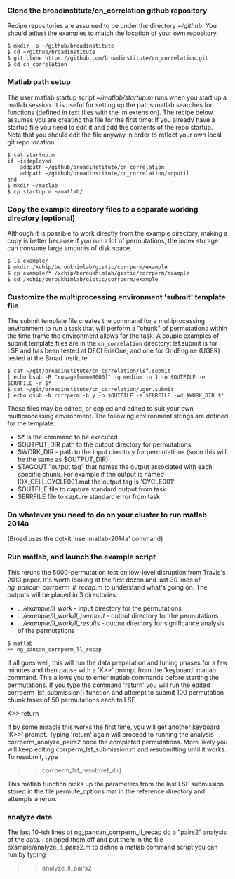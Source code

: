 ### Clone the broadinstitute/cn_correlation github repository
Recipe repositories are assumed to be under the directory _~/github_. 
You should adjust the examples to match the location of your own
repository.

```
$ mkdir -p ~/github/broadinstitute
$ cd ~/github/broadinstitute
$ git clone https://github.com/broadinstitute/cn_correlation.git
$ cd cn_correlation
```
### Matlab path setup
The user matlab startup script _~/matlab/startup.m_ runs when you start
up a matlab session. It is useful for setting up the paths matlab
searches for functions (defined in text files with the .m extension).
The recipe below assumes you are creating the file for the first
time: if you already have a startup file you need to edit it and add
the contents of the repo startup. Note that you should edit the file
anyway in order to reflect your own local git repo location.

```
$ cat startup.m
if ~isdeployed
  	addpath ~/github/broadinstitute/cn_correlation
	addpath ~/github/broadinstitute/cn_correlation/snputil
end
$ mkdir ~/matlab
$ cp startup.m ~/matlab/
```
### Copy the example directory files to a separate working directory (optional)
Although it is possible to work directly from the example directory, making a copy is
better because if you run a lot of permutations, the index storage can consume large 
amounts of disk space.

```
$ ls example/
$ mkdir /xchip/beroukhimlab/gistic/corrperm/example
$ cp example/* /xchip/beroukhimlab/gistic/corrperm/example
$ cd /xchip/beroukhimlab/gistic/corrperm/example
```

### Customize the multiprocessing environment 'submit' template file
The submit template file creates the command for a multiprocessing environment to run
a task that will perform a "chunk" of permutations within the time frame the environment
allows for the task. A couple examples of submit template files are in the ```cn_correlation```
directory: lsf.submit is for LSF and has been tested at DFCI ErisOne; and one for GridEngine 
(UGER) tested at the Broad Institute.

```
$ cat ~/git/broadinstitute/cn_correlation/lsf.submit
| echo bsub -R "rusage[mem=8000]" -q medium -n 1 -o $OUTFILE -e $ERRFILE -r $*
$ cat ~/git/broadinstitute/cn_correlation/uger.submit
| echo qsub -N corrperm -b y -o $OUTFILE -e $ERRFILE -wd $WORK_DIR $*
```
These files may be edited, or copied and edited to suit your own multiprocessing environment. The following
environment strings are defined for the template:

- $* is the command to be executed
- $OUTPUT\_DIR path to the output directory for permutations
- $WORK\_DIR - path to the input directory for permutations (soon this will be the same as $OUTPUT\_DIR)
- $TAGOUT "output tag" that names the output associated with each specific chunk. For example if the output is named IDX_CELL.CYCLE001.mat the output tag is 'CYCLE001'
- $OUTFILE file to capture standard output from task
- $ERRFILE file to capture standard error from task

### Do whatever you need to do on your cluster to run matlab 2014a
(Broad uses the dotkit 'use .matlab-2014a' command)

### Run matlab, and launch the example script
This reruns the 5000-permutation test on low-level disruption from
Travis's 2013 paper. It's worth looking at the first dozen and last
30 lines of *ng\_pancan\_corrperm\_ll\_recap.m* to understand what's going on.
The outputs will be placed in 3 directories:

* _.../example/ll\_work_ - input directory for the permutations
* _.../example/ll\_work/ll\_permout_ - output directory for the permutations
* _.../example/ll\_work/ll\_results_ - output directory for significance analysis of the permutations

```
$ matlab
>> ng_pancan_corrperm_ll_recap
```
If all goes well, this will run the data preparation and tuning phases for a few
minutes and then pause with a 'K>>' prompt from the 'keyboard'
matlab command. This allows you to enter matlab commands before
starting the permutations. If you type the command 'return' you will
run the edited corrperm_lsf_submission() function and attempt to
submit 100 permutation chunk tasks of 50 permutations each to LSF

K>> return

If by some miracle this works the first time, you will get another
keyboard 'K>>' prompt. Typing 'return' again will proceed to running 
the analysis corrperm_analyze_pairs2 once the completed permutations.
More likely you will keep editing corrperm_lsf_submission.m and
resubmitting until it works. To resubmit, type

>> corrperm_lsf_resub(ref_dir)

This matlab function picks up the parameters from the last LSF
submission stored in the file permute_options.mat in the reference 
directory and attempts a rerun. 

### analyze data

The last 10-ish lines of ng_pancan_corrperm_ll_recap do a "pairs2"
analysis of the data. I snipped them off and put them in
the file example/analyze_ll_pairs2.m to define a matlab command script you can
run by typing

>> analyze_ll_pairs2

                                                                                

